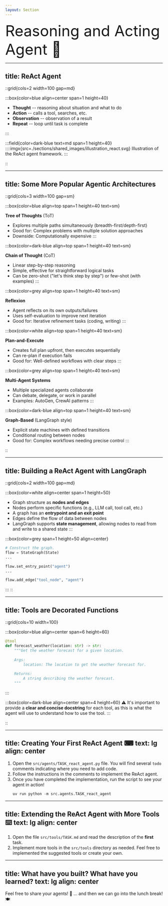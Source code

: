 ```yaml
---
layout: Section
---
```


<div class="absolute top-50%">
  <div style="text-align: left; font-size: 3rem;">
    Reasoning and Acting Agent 🤖
  </div>
</div>


---
title: ReAct Agent
---

::grid{cols=2 width=100 gap=md}

:::box{color=blue align=center span=1 height=40}

- **Thought** -- reasoning about situation and what to do
- **Action** -- calls a tool, searches, etc.
- **Observation** -- observation of a result
- **Repeat** -- loop until task is complete

:::

:::field{color=dark-blue text=md span=1 height=40}
::::imgx{src=./sections/shared_images/illustration_react.svg}
Illustration of the ReAct agent framework.
:::

::


---
title: Some More Popular Agentic Architectures
---

::grid{cols=3 width=100 gap=sm}

<!-- Row one. -->
:::box{color=blue align=top span=1 height=40 text=sm}

**Tree of Thoughts** (ToT)

- Explores multiple paths simultaneously (breadth-first/depth-first)
- Good for: Complex problems with multiple solution approaches
- Downside: Computationally expensive
:::

:::box{color=dark-blue align=top span=1 height=40 text=sm}

**Chain of Thought** (CoT)

- Linear step-by-step reasoning
- Simple, effective for straightforward logical tasks
- Can be zero-shot ("let's think step by step") or few-shot (with examples)
:::

:::box{color=grey align=top span=1 height=40 text=sm}

**Reflexion**

- Agent reflects on its own outputs/failures
- Uses self-evaluation to improve next iteration
- Good for: Iterative refinement tasks (coding, writing)
:::

<!-- Row two. -->
:::box{color=white align=top span=1 height=40 text=sm}

**Plan-and-Execute**

- Creates full plan upfront, then executes sequentially
- Can re-plan if execution fails
- Good for: Well-defined workflows with clear steps
:::

:::box{color=grey align=top span=1 height=40 text=sm}

**Multi-Agent Systems**

- Multiple specialized agents collaborate
- Can debate, delegate, or work in parallel
- Examples: AutoGen, CrewAI patterns
:::

:::box{color=dark-blue align=top span=1 height=40 text=sm}

**Graph-Based** (LangGraph style)

- Explicit state machines with defined transitions
- Conditional routing between nodes
- Good for: Complex workflows needing precise control
:::

::


---
title: Building a ReAct Agent with LangGraph
---

::grid{cols=2 width=100 gap=md}

:::box{color=white align=center span=1 height=50}
- Graph structure as **nodes and edges**
- Nodes perform specific functions (e.g., LLM call, tool call, etc.)
- A graph has an **entrypoint and an exit point**
- Edges define the flow of data between nodes
- LangGraph supports **state management**, allowing nodes to read from and write to a shared state
:::

:::box{color=grey span=1 height=50 align=center}
```python
# Construct the graph.
flow = StateGraph(State)
...

flow.set_entry_point("agent")
...

flow.add_edge("tool_node", "agent")
```
::: 
::


---
title: Tools are Decorated Functions
---

::grid{cols=10 width=100}

:::box{color=blue align=center span=6 height=60}
```python
@tool
def forecast_weather(location: str) -> str:
    """Get the weather forecast for a given location.
    
    Args:
        location: The location to get the weather forecast for.
    
    Returns:
        A string describing the weather forecast.
    """
```
:::

:::box{color=dark-blue align=center span=4 height=60} 
⚠️ It's important to provide a **clear and concise docstring** for each tool, as
this is what the agent will use to understand how to use the tool. 
:::

::


---
title: Creating Your First ReAct Agent ⌨
text: lg
align: center
---

1. Open the `src/agents/TASK_react_agent.py` file. You will find several `todo` comments indicating where you need to add code.
2. Follow the instructions in the comments to implement the ReAct agent.
3. Once you have completed the implementation, run the script to see your agent in action!
    ```python
    uv run python -m src.agents.TASK_react_agent
    ``` 


---
title: Extending the ReAct Agent with More Tools ⌨️
text: lg
align: center
---

1. Open the file `src/tools/TASK.md` and read the description of the **first** task.
2. Implement more tools in the `src/tools` directory as needed. Feel free to
   implemented the suggested tools or create your own.


---
title: What have you built? What have you learned?
text: lg
align: center
---

Feel free to share your agents! 🚀 <v-click> ... and then we can go into the
lunch break! 🍽️ </v-click>


